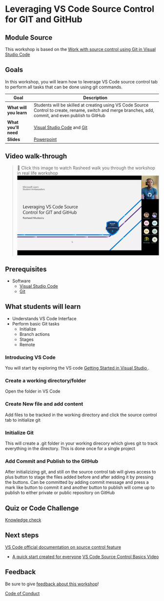 # Leveraging VS Code Source Control for GIT and GitHub

## Module Source

This workshop is based on the [Work with source control using Git in Visual Studio Code](https://docs.microsoft.com/en-us/learn/modules/work-source-control-git/)

## Goals

In this workshop, you will learn how to leverage VS Code source control tab to perform all tasks that can be done using git commands.

| **Goal**                                          | **Description**                                                                                                       |
| ------------------------------------------------- | --------------------------------------------------------------------------------------------------------------------- |
| **What will you learn**                           | Students will be skilled at creating using VS Code Source Control to create, rename, switch and merge branches, add, commit, and even publish to GitHub                                                          |
| **What you'll need**                              | [Visual Studio Code](https://code.visualstudio.com?WT.mc_id=academic-56602-chrhar) and [Git](https://git-scm.com/) |                                           |
| **Slides**                                        | [Powerpoint](./slides.pptx)                                                                                             |

## Video walk-through
> 🎥 Click this image to watch Rasheed walk you through the workshop in real life workshop
[![workshop walk-through](./images/promo.png)](https://youtu.be/_6B7Qa6-8j4 "workshop walk-through")



## Prerequisites

- Software
  - [Visual Studio Code](https://code.visualstudio.com?WT.mc_id=academic-56602-chrhar)
  - [Git](https://git-scm.com/)


## What students will learn

- Understands VS Code Interface
- Perform basic Git tasks
   -  Initialize
   - Branch actions
   - Stages
   - Remote


### Introducing VS Code

You will start by exploring the VS code [Getting Started in Visual Studio ](https://docs.microsoft.com/en-us/learn/modules/develop-web-apps-with-vs-code/).

### Create a working directory/folder

Open the folder in VS Code

### Create New file and add content

Add files to be tracked in the working directory and click the source control tab to initialize git

### Initialize Git

This will create a .git folder in your working direcory which gives git to track everything in the directory. This is done once for a single project

### Add Commit and Publish to the GitHub

After initializizing git, and still on the source control tab will gives access to plus button to stage the files added before and after adding it by pressing the buttons. Can be committed by adding commit message and press a mark like button to commit it and another button to publish will come up to publish to either private or public repository on GitHub

## Quiz or Code Challenge

[Knowledge check](https://docs.microsoft.com/en-us/learn/modules/work-source-control-git/12-check)

## Next steps

[VS Code official documentation on source control feature](https://code.visualstudio.com/Docs/editor/versioncontrol)
- [A quick start created for everyone](https://taiwrash.github.io/g4-workshop/beginner-intermediate/4-git-in-vscode.html)
[VS Code Source Control Basics Video](https://youtu.be/i_23KUAEtUM)


## Feedback

Be sure to give [feedback about this workshop](https://forms.office.com/r/MdhJWMZthR)!

[Code of Conduct](../../CODE_OF_CONDUCT.md)
